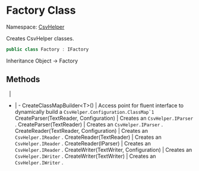 # Factory Class

Namespace: [CsvHelper](/api/CsvHelper)

Creates CsvHelper classes.

```cs
public class Factory : IFactory
```

Inheritance Object -> Factory

## Methods
&nbsp; | &nbsp;
- | -
CreateClassMapBuilder&lt;T&gt;() | Access point for fluent interface to dynamically build a ``CsvHelper.Configuration.ClassMap`1``
CreateParser(TextReader, Configuration) | Creates an ``CsvHelper.IParser`` .
CreateParser(TextReader) | Creates an ``CsvHelper.IParser`` .
CreateReader(TextReader, Configuration) | Creates an ``CsvHelper.IReader`` .
CreateReader(TextReader) | Creates an ``CsvHelper.IReader`` .
CreateReader(IParser) | Creates an ``CsvHelper.IReader`` .
CreateWriter(TextWriter, Configuration) | Creates an ``CsvHelper.IWriter`` .
CreateWriter(TextWriter) | Creates an ``CsvHelper.IWriter`` .

